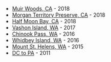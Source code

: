 
- [Muir Woods, CA](https://www.google.com/maps/dir/Golden+Gate+Park,+San+Francisco,+CA/Muir+Woods+Visitor+Center,+Muir+Woods+Road,+Mill+Valley,+CA/Berkeley,+CA/@37.8497676,-122.4844992,12z/data=!4m20!4m19!1m5!1m1!1s0x808587726045f763:0x71be8b68ef3ba730!2m2!1d-122.4862138!2d37.7694208!1m5!1m1!1s0x8085903936e29ad5:0xe31e5d81fcb8ae37!2m2!1d-122.5724979!2d37.8928503!1m5!1m1!1s0x808579363a8549d3:0x94ea1595a675e993!2m2!1d-122.272747!2d37.8715926!3e0) - 2018
- [Morgan Territory Preserve, CA](https://www.google.com/maps/dir/Downtown+Berkeley+Station,+2160+Shattuck+Ave,+Berkeley,+CA+94704/Indian+Rock+Park,+Indian+Rock+Avenue,+Berkeley,+CA/Shasta+Rd,+Berkeley,+CA+94708/Walnut+Creek,+CA/Morgan+Territory+Regional+Preserve,+Morgan+Territory+Road,+Livermore,+CA/Livermore,+CA/Downtown+Berkeley+Station,+Shattuck+Avenue,+Berkeley,+CA/@37.8310164,-122.2967065,10z/data=!4m44!4m43!1m5!1m1!1s0x80857e9dcbbcfba7:0xad74c1e4918cbdb6!2m2!1d-122.2681472!2d37.8700973!1m5!1m1!1s0x80857eacc1bbc201:0x308dc96761a71463!2m2!1d-122.272961!2d37.8922104!1m5!1m1!1s0x80857c104286aeb5:0xe0e09c72c6c46262!2m2!1d-122.2527514!2d37.8883443!1m5!1m1!1s0x808ff474197ba5f3:0xe06e49972003c36c!2m2!1d-122.0651819!2d37.9100783!1m5!1m1!1s0x808ff07b843ba04f:0xfeffe162d7c2dd01!2m2!1d-121.8146522!2d37.8347879!1m5!1m1!1s0x808fe586385a2071:0x98d32231cb6bd871!2m2!1d-121.7680088!2d37.6818745!1m5!1m1!1s0x80857e9dcbbcfba7:0xad74c1e4918cbdb6!2m2!1d-122.2681472!2d37.8700973!3e0) - 2018
- [Half Moon Bay, CA](https://www.google.com/maps/dir/Berkeley,+CA/The+Ritz-Carlton+Spa,+Half+Moon+Bay,+1+Miramontes+Point+Rd,+Half+Moon+Bay,+CA+94019/Berkeley,+CA/@37.6832464,-122.5302497,10.75z/data=!4m20!4m19!1m5!1m1!1s0x808579363a8549d3:0x94ea1595a675e993!2m2!1d-122.272747!2d37.8715926!1m5!1m1!1s0x808f0b6386560feb:0xf74d980da60e4818!2m2!1d-122.4412633!2d37.4339383!1m5!1m1!1s0x808579363a8549d3:0x94ea1595a675e993!2m2!1d-122.272747!2d37.8715926!3e0) - 2018
- [Vashon Island, WA](https://www.google.com/maps/dir/Seattle,+WA/47.4399651,-122.4496035/47.4216753,-122.4372009/47.3979374,-122.3944952/47.3888989,-122.378925/47.3712516,-122.4230785/47.3891379,-122.448515/47.3593841,-122.5033035/47.437835,-122.5122623/47.6566445,-122.3054076/@47.4116277,-122.484051,12z/data=!4m32!4m31!1m5!1m1!1s0x5490102c93e83355:0x102565466944d59a!2m2!1d-122.3320708!2d47.6062095!1m0!1m0!1m0!1m0!1m0!1m0!1m0!1m15!3m4!1m2!1d-122.4923828!2d47.4698631!3s0x54904f5671a9b5c3:0xc7d6a675e2781777!3m4!1m2!1d-122.4168048!2d47.5739038!3s0x54904091b6a9fe9d:0xb7de02283a13c8a4!3m4!1m2!1d-122.3923319!2d47.5911561!3s0x5490407738becd2f:0x69fc716b89e62b89!1m0!3e0) - 2017
- [Chinook Pass, WA](https://www.google.com/maps/dir/Seattle,+WA/Enumclaw,+WA/Naches,+WA/Bellevue,+WA/@47.1079173,-121.2688238,9z/data=!4m41!4m40!1m10!1m1!1s0x5490102c93e83355:0x102565466944d59a!2m2!1d-122.3320708!2d47.6062095!3m4!1m2!1d-122.083427!2d47.4611358!3s0x549066e52c67ad41:0x9037cfa130f471b2!1m5!1m1!1s0x5490f200a5429a7f:0x548c7379da19426f!2m2!1d-121.9915003!2d47.2042681!1m15!1m1!1s0x54975ffe1ec05ed3:0x72449f153986110!2m2!1d-120.699516!2d46.730958!3m4!1m2!1d-120.5304225!2d46.6430421!3s0x5499d8501f60a5c5:0x6f88807bb2f33faa!3m4!1m2!1d-120.4532765!2d46.7811128!3s0x5499c2c98cb3ce93:0x39c19498cd2f9ede!1m5!1m1!1s0x54906bcfa3a66041:0xbacf5482ead00765!2m2!1d-122.2006786!2d47.610377!3e0) - 2016
- [Whidbey Island, WA](https://www.google.com/maps/dir/University+of+Washington,+Seattle,+WA/48.2193257,-122.6861477/Seattle,+WA/@48.0382667,-123.0173331,9z/am=t/data=!3m1!4b1!4m35!4m34!1m15!1m1!1s0x549014929d8535eb:0x6b742c7901b82ba3!2m2!1d-122.3035199!2d47.6553351!3m4!1m2!1d-122.2777257!2d47.6990289!3s0x549013c0ca29bb4b:0xf5240cafe67a85f3!3m4!1m2!1d-122.303627!2d47.770671!3s0x549010475adb702b:0x4c26e0ee4a03c23b!1m10!3m4!1m2!1d-122.6556552!2d48.1637649!3s0x548ff3bd2f3788b7:0x538a67e9fb3c33ca!3m4!1m2!1d-122.5890038!2d48.0465693!3s0x548ffabc80eca305:0xf500a769d1dc3a1a!1m5!1m1!1s0x5490102c93e83355:0x102565466944d59a!2m2!1d-122.3320708!2d47.6062095!3e0) - 2016
- [Mount St. Helens, WA](https://www.google.com/maps/dir/Seattle,+WA/Mt+St+Helens,+Washington+98616/@46.4463913,-123.52678,8z/am=t/data=!4m14!4m13!1m5!1m1!1s0x5490102c93e83355:0x102565466944d59a!2m2!1d-122.3320708!2d47.6062095!1m5!1m1!1s0x54969956568a2691:0x69ddb4f4b6cf94c7!2m2!1d-122.1955509!2d46.1914006!5i1) - 2015
- [DC to PA]() - 2011

